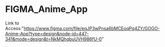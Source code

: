 # FIGMA_Anime_App
Link to Access:"https://www.figma.com/file/eqJP3wPnsa6bMCEoqPq4ZY/GOGO-Anime-App?type=design&node-id=447-341&mode=design&t=NkMQhqbuUVH986fU-0"
